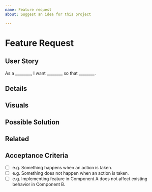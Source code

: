 ```yaml
---
name: Feature request
about: Suggest an idea for this project

---
```


# Feature Request

## User Story
<!-- Required. -->
As a ________, I want ________ so that ________.

## Details
<!-- Expand on the user story if necessary. -->

## Visuals
<!-- Optional. Include screenshots, mockups, or video to clarify the feature. Delete if not applicable. -->

## Possible Solution
<!-- Optional. Delete if solution is unknown. -->

## Related
<!-- Optional. Relevant links to issues, support tickets, or websites. Delete if not applicable. -->

## Acceptance Criteria
<!-- Required. Include a checklist of conditions that must be true in order to close this issue. -->
- [ ] e.g. Something happens when an action is taken.
- [ ] e.g. Something does not happen when an action is taken.
- [ ] e.g. Implementing feature in Component A does not affect existing behavior in Component B.
